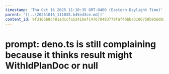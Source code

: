 ```yaml
---
timestamp: 'Thu Oct 16 2025 11:10:35 GMT-0400 (Eastern Daylight Time)'
parent: '[[..\20251016_111035.b45e43ce.md]]'
content_id: 9f3105b8c481adccfa5241befc47670493779faf4bbba3106750b956d0372323
---
```


# prompt: deno.ts is still complaining because it thinks result might WithIdPlanDoc or null
